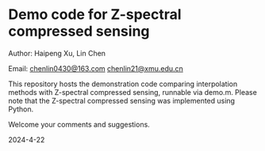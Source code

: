 # Demo code for Z-spectral compressed sensing

Author: Haipeng Xu, Lin Chen

Email:  chenlin0430@163.com   chenlin21@xmu.edu.cn

This repository hosts the demonstration code comparing interpolation methods with Z-spectral compressed sensing, runnable via demo.m. 
Please note that the Z-spectral compressed sensing was implemented using Python.

Welcome your comments and suggestions.

2024-4-22
